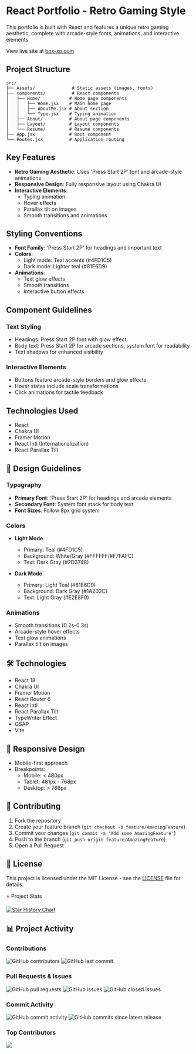 # React Portfolio - Retro Gaming Style

This portfolio is built with React and features a unique retro gaming aesthetic, complete with arcade-style fonts, animations, and interactive elements.

View live site at [box-xo.com](https://box-xo.com/)

## Project Structure

```
src/
├── Assets/              # Static assets (images, fonts)
├── components/          # React components
│   ├── Home/           # Home page components
│   │   ├── Home.jsx    # Main home page
│   │   ├── AboutMe.jsx # About section
│   │   └── Type.jsx    # Typing animation
│   ├── About/          # About page components
│   ├── Layout/         # Layout components
│   └── Resume/         # Resume components
├── App.jsx             # Root component
└── Routes.jsx          # Application routing
```

## Key Features

- **Retro Gaming Aesthetic**: Uses 'Press Start 2P' font and arcade-style animations
- **Responsive Design**: Fully responsive layout using Chakra UI
- **Interactive Elements**: 
  - Typing animation
  - Hover effects
  - Parallax tilt on images
  - Smooth transitions and animations

## Styling Conventions

- **Font Family**: 'Press Start 2P' for headings and important text
- **Colors**: 
  - Light mode: Teal accents (#4FD1C5)
  - Dark mode: Lighter teal (#81E6D9)
- **Animations**:
  - Text glow effects
  - Smooth transitions
  - Interactive button effects

## Component Guidelines

### Text Styling
- Headings: Press Start 2P font with glow effect
- Body text: Press Start 2P for arcade sections, system font for readability
- Text shadows for enhanced visibility

### Interactive Elements
- Buttons feature arcade-style borders and glow effects
- Hover states include scale transformations
- Click animations for tactile feedback

## Technologies Used

- React
- Chakra UI
- Framer Motion
- React Intl (Internationalization)
- React Parallax Tilt



## 🎨 Design Guidelines

### Typography
- **Primary Font**: 'Press Start 2P' for headings and arcade elements
- **Secondary Font**: System font stack for body text
- **Font Sizes**: Follow 8px grid system

### Colors
- **Light Mode**
  - Primary: Teal (#4FD1C5)
  - Background: White/Gray (#FFFFFF/#F7FAFC)
  - Text: Dark Gray (#2D3748)

- **Dark Mode**
  - Primary: Light Teal (#81E6D9)
  - Background: Dark Gray (#1A202C)
  - Text: Light Gray (#E2E8F0)

### Animations
- Smooth transitions (0.2s-0.3s)
- Arcade-style hover effects
- Text glow animations
- Parallax tilt on images

## 🛠️ Technologies

- React 18
- Chakra UI
- Framer Motion
- React Router 6
- React Intl
- React Parallax Tilt
- TypeWriter Effect
- GSAP
- Vite

## 📱 Responsive Design

- Mobile-first approach
- Breakpoints:
  - Mobile: < 480px
  - Tablet: 481px - 768px
  - Desktop: > 768px

## 🤝 Contributing

1. Fork the repository
2. Create your feature branch (`git checkout -b feature/AmazingFeature`)
3. Commit your changes (`git commit -m 'Add some AmazingFeature'`)
4. Push to the branch (`git push origin feature/AmazingFeature`)
5. Open a Pull Request

## 📄 License

This project is licensed under the MIT License - see the [LICENSE](LICENSE) file for details.


⭐ Project Stats

[![Star History Chart](https://api.star-history.com/svg?repos=boxxello/My-react-portfolio&date)](https://star-history.com/#boxxello/My-react-portfolio)

## 📊 Project Activity

### Contributions
![GitHub contributors](https://img.shields.io/github/contributors/boxxello/My-react-portfolio)
![GitHub last commit](https://img.shields.io/github/last-commit/boxxello/My-react-portfolio)

### Pull Requests & Issues
![GitHub pull requests](https://img.shields.io/github/issues-pr/boxxello/My-react-portfolio)
![GitHub issues](https://img.shields.io/github/issues/boxxello/My-react-portfolio)
![GitHub closed issues](https://img.shields.io/github/issues-closed/boxxello/My-react-portfolio)

### Commit Activity
![GitHub commit activity](https://img.shields.io/github/commit-activity/m/boxxello/My-react-portfolio)
![GitHub commits since latest release](https://img.shields.io/github/commits-since/boxxello/My-react-portfolio/latest)

### Top Contributors
<a href="https://github.com/boxxello/My-react-portfolio/graphs/contributors">
  <img src="https://contrib.rocks/image?repo=boxxello/My-react-portfolio" />
</a>
